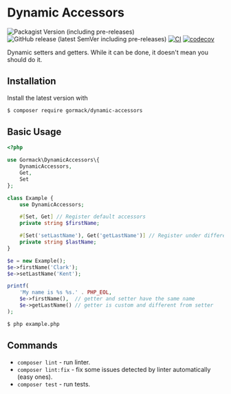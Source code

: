 # Dynamic Accessors

![Packagist Version (including pre-releases)](https://img.shields.io/packagist/v/gormack/dynamic-accessors?include_prereleases)
![GitHub release (latest SemVer including pre-releases)](https://img.shields.io/github/v/release/gormack/dynamic-accessors?include_prereleases&sort=semver)
[![CI](https://github.com/gormack/dynamic-accessors/actions/workflows/ci.yml/badge.svg)](https://github.com/gormack/dynamic-accessors/actions/workflows/ci.yml)
[![codecov](https://codecov.io/github/gormack/dynamic-accessors/branch/master/graph/badge.svg?token=BLCJ4WV25D)](https://codecov.io/github/gormack/dynamic-accessors)

Dynamic setters and getters. While it can be done, it doesn't mean you should do it.

## Installation
Install the latest version with
```bash
$ composer require gormack/dynamic-accessors
```

## Basic Usage
```php
<?php

use Gormack\DynamicAccessors\{
    DynamicAccessors,
    Get,
    Set
};

class Example {
    use DynamicAccessors;

    #[Set, Get] // Register default accessors
    private string $firstName;

    #[Set('setLastName'), Get('getLastName')] // Register under different name
    private string $lastName;
}

$e = new Example();
$e->firstName('Clark');
$e->setLastName('Kent');

printf(
    'My name is %s %s.' . PHP_EOL,
    $e->firstName(),  // getter and setter have the same name
    $e->getLastName() // getter is custom and different from setter
);
```
```bash
$ php example.php
```
## Commands

- `composer lint` - run linter.
- `composer lint:fix` - fix some issues detected by linter automatically (easy ones).
- `composer test` - run tests.
